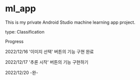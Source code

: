 # ml_app
This is my private Android Studio machine learning app project.

type: Classification


Progress

2022/12/16
'이미지 선택' 버튼의 기능 구현 완료

2022/12/17
'추론 시작' 버튼의 기능 구현하기

2022/12/20
-완-

